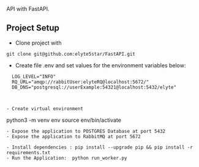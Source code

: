 API with FastAPI.

## Project Setup

 - Clone project with

  ```
  git clone git@github.com:elyte5star/FastAPI.git
  ```
  - Create file .env and set values for the environment variables below:

  ```
    LOG_LEVEL="INFO"
    RQ_URL="amqp://rabbitUser:elyteRQ@localhost:5672/"
    DB_DNS="postgresql://userExample:54321@localhost:5432/elyte"
    
  ```
  ```

- Create virtual environment

```
  python3 -m venv env
  source env/bin/activate

```
- Expose the application to POSTGRES Database at port 5432
- Expose the application to RabbitMQ at port 5672

```
```
- Install dependencies : pip install --upgrade pip && pip install -r requirements.txt
- Run the Application:  python run_worker.py

```
 